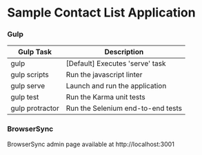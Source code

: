 # Sample Contact List Application

### Gulp

Gulp Task | Description
--------- | -----------
gulp | [Default] Executes 'serve' task
gulp scripts | Run the javascript linter
gulp serve | Launch and run the application
gulp test | Run the Karma unit tests
gulp protractor | Run the Selenium end-to-end tests

### BrowserSync

BrowserSync admin page available at http://localhost:3001
